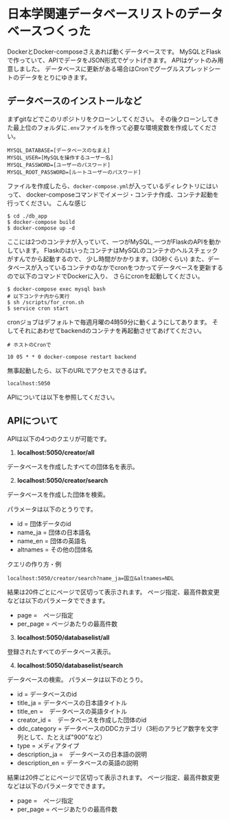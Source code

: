# 日本学関連データベースリストのデータベースつくった

DockerとDocker-composeさえあれば動くデータベースです。
MySQLとFlaskで作っていて、APIでデータをJSON形式でゲットげきます。
APIはゲットのみ用意しました。
データベースに更新がある場合はCronでグーグルスプレッドシートのデータをとりにゆきます。


## データベースのインストールなど

まずgitなどでこのリポジトリをクローンしてください。
その後クローンしてきた最上位のフォルダに```.env```ファイルを作って必要な環境変数を作成してください。

```
MYSQL_DATABASE=[データベースのなまえ]
MYSQL_USER=[MySQLを操作するユーザー名]
MYSQL_PASSWORD=[ユーザーのパスワード]
MYSQL_ROOT_PASSWORD=[ルートユーザーのパスワード]
```

ファイルを作成したら、```docker-compose.yml```が入っているディレクトリにはいって、
docker-composeコマンドでイメージ・コンテナ作成、コンテナ起動を行ってください。
こんな感じ
```
$ cd ./db_app
$ docker-compose build
$ docker-compose up -d
```

ここには2つのコンテナが入っていて、一つがMySQL, 一つがFlaskのAPIを動かしています。
FlaskのはいったコンテナはMySQLのコンテナのヘルスチェックがすんでから起動するので、
少し時間がかかります。(30秒くらい)
また、データベースが入っているコンテナのなかでcronをつかってデータべースを更新するので以下のコマンドでDockerに入り、
さらにcronを起動してください。

```
$ docker-compose exec mysql bash
# 以下コンテナ内から実行
$ sh /scripts/for_cron.sh
$ service cron start
```

cronジョブはデフォルトで毎週月曜の4時59分に動くようにしてあります。
そしてそれにあわせてbackendのコンテナを再起動させてあげてください。

```
# ホストのCronで

10 05 * * 0 docker-compose restart backend
```

無事起動したら、以下のURLでアクセスできるはず。
```
localhost:5050
```



APIについては以下を参照してください。


## APIについて


APIは以下の4つのクエリが可能です。
1. **localhost:5050/creator/all**

データベースを作成したすべての団体名を表示。

2. **localhost:5050/creator/search**

データベースを作成した団体を検索。

パラメータは以下のとうりです。

- id = 団体データのid
- name_ja = 団体の日本語名
- name_en = 団体の英語名
- altnames = その他の団体名

クエリの作り方・例
```
localhost:5050/creator/search?name_ja=国立&altnames=NDL
```

結果は20件ごとにページで区切って表示されます。
ページ指定、最高件数変更などは以下のパラメータでできます。

- page =　ページ指定
- per_page = ページあたりの最高件数

3. **localhost:5050/databaselist/all**

登録されたすべてのデータベース表示。

4. **localhost:5050/databaselist/search**

データべースの検索。
パラメータは以下のとうり。

- id = データベースのid
- title_ja = データベースの日本語タイトル
- title_en =　データベースの英語タイトル
- creator_id =　データベースを作成した団体のid
- ddc_category = データベースのDDCカテゴリ（3桁のアラビア数字を文字列として、たとえば"900"など）
- type = メディアタイプ
- description_ja =　データベースの日本語の説明
- description_en = データベースの英語の説明

結果は20件ごとにページで区切って表示されます。
ページ指定、最高件数変更などは以下のパラメータでできます。
- page =　ページ指定
- per_page = ページあたりの最高件数


